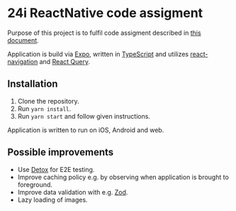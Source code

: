 # 24i ReactNative code assigment

Purpose of this project is to fulfil code assigment described in [this document](./assets/code-assigment.pdf).

Application is build via [Expo](https://expo.dev/), written in [TypeScript](https://www.typescriptlang.org/) 
and utilizes [react-navigation](https://reactnavigation.org/) and [React Query](https://react-query-v3.tanstack.com/).

## Installation

1. Clone the repository.
2. Run `yarn install`.
3. Run `yarn start` and follow given instructions.

Application is written to run on iOS, Android and web.

## Possible improvements

- Use [Detox](https://github.com/wix/detox) for E2E testing.
- Improve caching policy e.g. by observing when application is brought to foreground. 
- Improve data validation with e.g. [Zod](https://github.com/colinhacks/zod).
- Lazy loading of images.